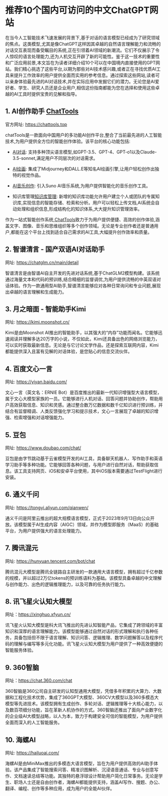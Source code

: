 # 推荐10个国内可访问的中文ChatGPT网站

在当今人工智能技术飞速发展的背景下,基于对话的语言模型已经成为了研究领域的焦点。这类模型,尤其是像ChatGPT这样因其卓越的自然语言理解能力和流畅的对话交互表现而备受瞩目的系统,正在引领着AI领域的新潮流。它们不仅展示了令人惊叹的语言处理能力,还为人机交互开辟了新的可能性。鉴于这一技术的重要性和广泛应用前景,本文旨在为读者详细介绍10个可以在中国境内直接使用的GPT网站。我们精心挑选了这些平台,以期为那些对AI技术感兴趣,或者正在寻找优质AI工具来提升工作效率的用户提供全面而实用的参考信息。通过探索这些网站,读者可以亲身体验最先进的AI对话技术,并在实际应用中发掘它们的潜力。无论您是AI爱好者、学生、研究人员还是企业用户,相信这份指南都能为您在选择和使用这些卓越的AI工具时提供宝贵的见解和指导。



## 1. AI创作助手 [ChatTools](https://chattools.top)

官方网址: https://chattools.top

chatTools是一款面向中国用户的多功能AI创作平台,整合了当前最先进的人工智能技术,为用户提供全方位的智能创作体验。该平台的核心功能包括:

- [AI对话](https://chattools.top/chat): 支持多种顶尖语言模型,如GPT-3.5、GPT-4、GPT-o1以及Claude-3.5-sonnet,满足用户不同层次的对话需求。

- [AI绘画](https://chattools.top/paint): 集成了Midjourney和DALL.E等知名AI绘画引擎,让用户轻松创作出独特的视觉作品。

- [AI音乐创作](https://chattools.top/sunoAI): 引入Suno AI音乐系统,为用户提供智能化的音乐创作工具。

- 知识库管理[知识库管理](https://chattools.top/chat): 新增的知识库功能允许用户建立个人或团队的专属知识库,实现信息的智能存储、检索和分析。用户可以轻松上传文档,AI系统会自动处理和组织信息,形成结构化的知识体系,大大提升知识管理效率。

作为一站式智能创作系统,[ChatTools](https://chattools.top)致力于为用户提供便捷、高效的创作体验,涵盖文字、图像、音乐和思维组织等多个创作领域。无论是专业创作者还是普通用户,都能在这个平台上找到适合自己需求的AI工具,大幅提升创作效率和质量。




## 2. 智谱清言 - 国产双语AI对话助手

网址: https://chatglm.cn/main/detail

智谱清言是由智谱AI自主开发的先进对话系统,基于ChatGLM2模型构建。该系统通过海量文本和代码的预训练,结合精细的监督调优,为用户提供流畅的中英双语对话体验。作为一款通用型AI助手,智谱清言能够应对各种日常询问和专业问题,展现出卓越的语言理解和生成能力。



## 3. 月之暗面 - 智能助手Kimi

网址: https://kimi.moonshot.cn/

Kimi是由Moonshot AI推出的智能助手，以其强大的“内存”功能而闻名。它能够迅速阅读并理解多达20万字的小说，不仅如此，Kimi还具备出色的网络浏览能力，可以实时获取最新信息。无论是与它讨论文学作品，还是探索互联网内容，Kimi都能提供深入且富有见解的对话体验，是您贴心的信息交流伙伴。



## 4. 百度文心一言

网址: https://yiyan.baidu.com/

文心一言（英文名：ERNIE Bot）是百度推出的最新一代知识增强型大语言模型，属于文心大模型家族的一员。它能够进行人机对话、回答问题并协助创作，帮助用户高效获取信息、知识和灵感。通过整合数万亿数据和数千亿知识进行预训练，并结合有监督精调、人类反馈强化学习和提示技术，文心一言展现了卓越的知识增强、检索增强和对话增强能力。



## 5. 豆包

网址: https://www.doubao.com/chat/

豆包是由字节跳动基于云雀模型开发的AI工具，具备聊天机器人、写作助手和英语学习助手等多种功能。它能够回答各种问题，与用户进行自然对话，帮助获取信息。该工具支持网页、iOS和安卓平台使用，其中iOS版本需要通过TestFlight进行安装。



## 6. 通义千问

网址: https://tongyi.aliyun.com/qianwen/

通义千问是阿里云推出的超大规模语言模型，正式于2023年9月13日向公众开放。该模型属于AI生成内容（AIGC）领域，并作为模型即服务（MaaS）的基础平台，为用户提供强大的语言处理能力。



## 7. 腾讯混元

网址: https://hunyuan.tencent.com/bot/chat

腾讯混元大模型是腾讯全链路自主研发的一款通用大语言模型，拥有超过千亿参数的规模，并以超过2万亿tokens的预训练语料为基础。该模型具备卓越的中文理解与创作能力、出色的逻辑推理能力，以及可靠的任务执行能力。



## 8. 讯飞星火认知大模型

网址：https://xinghuo.xfyun.cn/

讯飞星火认知大模型是科大讯飞推出的先进认知智能产品，它集成了跨领域的丰富知识和深厚的语言理解能力。该模型能够通过自然对话的形式理解和执行各种任务，具备包括但不限于语言理解、知识问答、逻辑推理、数学问题解答以及程序代码的理解与编写等多元化功能。讯飞星火认知大模型为用户提供了一种高效便捷的智能服务体验。



## 9. 360智脑

网址：https://chat.360.com/chat

360智脑是360公司自主研发的认知型通用大模型，凭借多年积累的大算力、大数据和工程化技术优势，集成了360GPT大模型、360CV大模型以及360多模态大模型等先进技术。该模型拥有生成创作、多轮对话、逻辑推理等十大核心能力，以及数百项细分功能，旨在革新人机协作的方式。360智脑还推出了面向产业数字化的企业级AI大模型战略，以人为本，致力于构建安全可信的智能模型，为用户提供全面而深入的人工智能服务。



## 10. 海螺AI

网址: https://hailuoai.com/

海螺AI是由MiniMax推出的多模态大语言模型，旨在为用户提供高效的AI助手体验。该产品集成了智能搜索问答、精准识图解析、沉浸语音通话、专业与创意写作、文档速读总结等功能。其独特的悬浮球设计帮助用户简化日常事务。无论是学生、职场人士还是自由创作者，海螺AI都能提供支持，涵盖AI写作、搜题、办公、翻译、编程、创作等多种应用，成为用户的全能AI伙伴。


